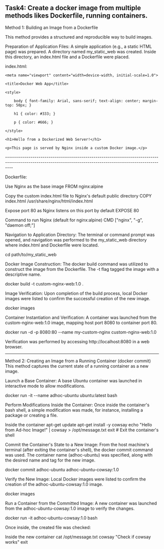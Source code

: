 Task4: Create a docker image from multiple methods likes Dockerfile, running containers.
--------------------------------------------------------------------------------------------------------------------------------------------------------------
Method 1: Building an Image from a Dockerfile

This method provides a structured and reproducible way to build images.

Preparation of Application Files:
A simple application (e.g., a static HTML page) was prepared. A directory named my_static_web was created. Inside this directory, an index.html file and a Dockerfile were placed.

index.html:


<!DOCTYPE html>

<html lang="en">
    
<head>
    <meta charset="UTF-8">
    
    <meta name="viewport" content="width=device-width, initial-scale=1.0">
    
    <title>Docker Web App</title>
    
    <style>
    
        body { font-family: Arial, sans-serif; text-align: center; margin-top: 50px; }
        
        h1 { color: #333; }
        
        p { color: #666; }
        
    </style>
    
</head>

<body>
    
    <h1>Hello from a Dockerized Web Server!</h1>
    
    <p>This page is served by Nginx inside a custom Docker image.</p>
    
</body>

</html>
----------------------------------------------------------------------------------------------------------------------------------------------------------------

Dockerfile:

Use Nginx as the base image
FROM nginx:alpine

Copy the custom index.html file to Nginx's default public directory
COPY index.html /usr/share/nginx/html/index.html 

Expose port 80 as Nginx listens on this port by default
EXPOSE 80

Command to run Nginx (default for nginx:alpine)
CMD ["nginx", "-g", "daemon off;"]

Navigation to Application Directory:
The terminal or command prompt was opened, and navigation was performed to the my_static_web directory where index.html and Dockerfile were located.

cd path/to/my_static_web

Docker Image Construction:
The docker build command was utilized to construct the image from the Dockerfile. The -t flag tagged the image with a descriptive name.

docker build -t custom-nginx-web:1.0 .

Image Verification:
Upon completion of the build process, local Docker images were listed to confirm the successful creation of the new image.

docker images

Container Instantiation and Verification:
A container was launched from the custom-nginx-web:1.0 image, mapping host port 8080 to container port 80.

docker run -d -p 8080:80 --name my-custom-nginx custom-nginx-web:1.0

Verification was performed by accessing http://localhost:8080 in a web browser.

-------------------------------------------------------------------------------------------------------------------------------------------------------------
Method 2: Creating an Image from a Running Container (docker commit)
This method captures the current state of a running container as a new image.

Launch a Base Container:
A base Ubuntu container was launched in interactive mode to allow modifications.

docker run -it --name adhoc-ubuntu ubuntu:latest bash

Perform Modifications Inside the Container:
Once inside the container's bash shell, a simple modification was made, for instance, installing a package or creating a file.

Inside the container
apt-get update
apt-get install -y cowsay
echo "Hello from Ad-hoc Image!" | cowsay > /opt/message.txt
exit # Exit the container's shell

Commit the Container's State to a New Image:
From the host machine's terminal (after exiting the container's shell), the docker commit command was used. The container name (adhoc-ubuntu) was specified, along with the desired name and tag for the new 
image.

docker commit adhoc-ubuntu adhoc-ubuntu-cowsay:1.0

Verify the New Image:
Local Docker images were listed to confirm the creation of the adhoc-ubuntu-cowsay:1.0 image.

docker images

Run a Container from the Committed Image:
A new container was launched from the adhoc-ubuntu-cowsay:1.0 image to verify the changes.

docker run -it adhoc-ubuntu-cowsay:1.0 bash

Once inside, the created file was checked:

 Inside the new container
cat /opt/message.txt
cowsay "Check if cowsay works"
exit
